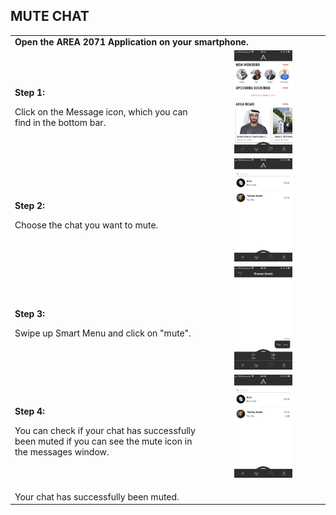 ## MUTE CHAT <br>

<table>
  <thead>
  </thead>
  <tbody>
    <tr>
      <tr><td colspan="3"><b>Open the AREA 2071 Application on your smartphone.</b></td>
    </tr>
    <tr>
    <td style="text-align: left"><p><b>Step 1:</b></p>Click on the Message icon, which you can find in the bottom bar.</td>
    <td style="text-align: center"><img src="mutechat01.png"{ width=50% } alt="Mute Chat Step 1"></td>
    </tr>
    <tr>
    <td style="text-align: left"><p><b>Step 2:</b></p>Choose the chat you want to mute.</td>
    <td style="text-align: center"><img src="mutechat02.PNG"{ width=50% } alt="Mute Chat Step 1"></td>
    </tr>
    <tr>
    <td style="text-align: left"><p><b>Step 3:</b></p>Swipe up Smart Menu and click on "mute".</td>
    <td style="text-align: center"><img src="mutechat03.PNG"{ width=50% } alt="Mute Chat Step 1"></td>
    </tr>
    <tr>
    <td style="text-align: left"><p><b>Step 4:</b></p>You can check if your chat has successfully been muted if you can see the mute icon in the messages window.</td>
    <td style="text-align: center"><img src="mutechat04.PNG"{ width=50% } alt="Mute Chat Step 1"></td>
    </tr>
    <tr>
    <td style="text-align: left"><p><b></b></p>Your chat has successfully been muted.</td>
    </tr>
    </tbody>
</table>
